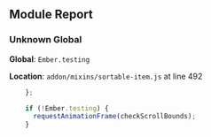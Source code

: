 ## Module Report
### Unknown Global

**Global**: `Ember.testing`

**Location**: `addon/mixins/sortable-item.js` at line 492

```js
    };

    if (!Ember.testing) {
      requestAnimationFrame(checkScrollBounds);
    }
```
